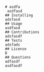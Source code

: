 
    # asdfa
     asdfasd
    ## Installing
    adsfasd
    ## Usage
    asdfasd
    ## Contributions
    adsfasdf
    ## Tests
    adsfads
    ## License
    D
    ## Questions
    adfasdf
    asdfasdf
    
